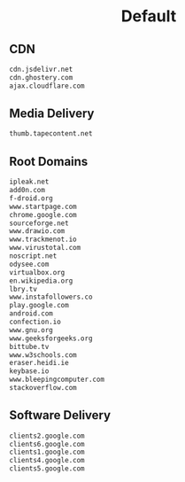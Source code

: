 


<h1 align="center">Default</h1>  


## CDN


```html
cdn.jsdelivr.net
cdn.ghostery.com
ajax.cloudflare.com
```  


## Media Delivery


```html
thumb.tapecontent.net
```  


## Root Domains


```html
ipleak.net
add0n.com
f-droid.org
www.startpage.com
chrome.google.com
sourceforge.net
www.drawio.com
www.trackmenot.io
www.virustotal.com
noscript.net
odysee.com
virtualbox.org
en.wikipedia.org
lbry.tv
www.instafollowers.co
play.google.com
android.com
confection.io
www.gnu.org
www.geeksforgeeks.org
bittube.tv
www.w3schools.com
eraser.heidi.ie
keybase.io
www.bleepingcomputer.com
stackoverflow.com
```  


## Software Delivery


```html
clients2.google.com
clients6.google.com
clients1.google.com
clients4.google.com
clients5.google.com
```  

